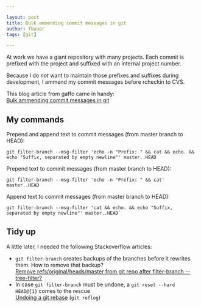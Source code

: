 ```yaml
---

layout: post
title: Bulk ammending commit messages in git
author: fbauer
tags: [git]

---
```


At work we have a giant repository with many projects. Each commit is prefixed with the project and suffixed with an internal project number.

Because I do _not_ want to maintain those prefixes and suffixes during development, I ammend my commit messages before rcheckin to CVS.
<!--break-->

This blog article from gaffo came in handy:  
[Bulk ammending commit messages in git](http://blog.confabulus.com/2011/07/25/bulk-ammending-commit-messages-in-git/)



## My commands

Prepend and append text to commit messages (from master branch to HEAD):

	git filter-branch --msg-filter 'echo -n "Prefix: " && cat && echo. && echo "Suffix, separated by empty newline"' master..HEAD

Prepend text to commit messages (from master branch to HEAD):

	git filter-branch --msg-filter 'echo -n "Prefix: " && cat' master..HEAD

Append text to commit messages (from master branch to HEAD):

	git filter-branch --msg-filter 'cat && echo. && echo "Suffix, separated by empty newline"' master..HEAD`



## Tidy up

A little later, I needed the following Stackoverflow articles:

- `git filter-branch` creates backups of the branches before it rewrites them. How to remove that backup?  
	[Remove refs/original/heads/master from git repo after filter-branch --tree-filter?](http://stackoverflow.com/a/7654880)
- In case `git filter-branch` must be undone, a `git reset --hard HEAD@{1}` comes to the rescue  
	[Undoing a git rebase](http://stackoverflow.com/a/135614) (`git reflog`)
